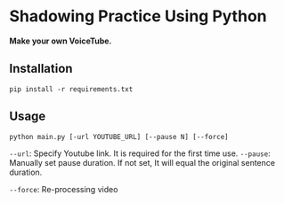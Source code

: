 # Shadowing Practice Using Python
**Make your own VoiceTube.**

## Installation
```
pip install -r requirements.txt
```

## Usage
```
python main.py [-url YOUTUBE_URL] [--pause N] [--force]
```
`--url`: Specify Youtube link. It is required for the first time use.
`--pause`: Manually set pause duration. If not set, It will equal the original sentence duration.

`--force`: Re-processing video